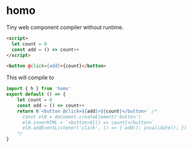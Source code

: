 # homo

Tiny web component compiler without runtime.

```html
<script>
  let count = 0
  const add = () => count++
</script>

<button @click={add}>{count}</button>
```

This will compile to

```js
import { h } from 'homo'
export default () => {
	let count = 0
  	const add = () => count++
	return h`<button @click=${add}>${count}</button>` /*
	  const el0 = document.createElement('button')
	  el0.innerHTML = `<button>${() => count}</button>`
	  el0.addEventListener('click', () => { add(); invalidate(); })
	*/
}
```
